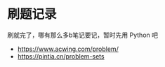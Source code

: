 # 刷题记录

刷就完了，哪有那么多b笔记要记，暂时先用 Python 吧

- https://www.acwing.com/problem/
- https://pintia.cn/problem-sets